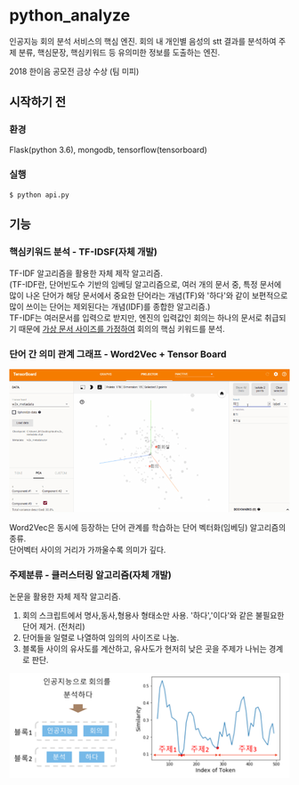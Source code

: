 # python_analyze

인공지능 회의 분석 서비스의 핵심 엔진.
회의 내 개인별 음성의 stt 결과를 분석하여 주제 분류, 핵심문장, 핵심키워드 등 유의미한 정보를 도출하는 엔진.

2018 한이음 공모전 금상 수상 (팀 미피)

## 시작하기 전

### 환경

Flask(python 3.6), mongodb, tensorflow(tensorboard)

### 실행  

`$ python api.py`  


## 기능

### 핵심키워드 분석 - TF-IDSF(자체 개발)

TF-IDF 알고리즘을 활용한 자체 제작 알고리즘.  
(TF-IDF란, 단어빈도수 기반의 임베딩 알고리즘으로, 여러 개의 문서 중, 특정 문서에 많이 나온 단어가 해당 문서에서 중요한 단어라는 개념(TF)와 '하다'와 같이 보편적으로 많이 쓰이는 단어는 제외된다는 개념(IDF)를 종합한 알고리즘.)  
TF-IDF는 여러문서를 입력으로 받지만, 엔진의 입력값인 회의는 하나의 문서로 취급되기 때문에 <u>가상 문서 사이즈를 가정하여</u> 회의의 핵심 키워드를 분석.

### 단어 간 의미 관계 그래프 - Word2Vec + Tensor Board
<img src="https://raw.githubusercontent.com/OH-JEONGHYEON/python_analyze/master/word2vec.png" />  

Word2Vec은 동시에 등장하는 단어 관계를 학습하는 단어 벡터화(임베딩) 알고리즘의 종류.  
단어벡터 사이의 거리가 가까울수록 의미가 깊다.

### 주제분류 - 클러스터링 알고리즘(자체 개발)
논문을 활용한 자체 제작 알고리즘.  
1. 회의 스크립트에서 명사,동사,형용사 형태소만 사용. '하다','이다'와 같은 불필요한 단어 제거. (전처리)
2. 단어들을 일렬로 나열하여 임의의 사이즈로 나눔. 
3. 블록들 사이의 유사도를 계산하고, 유사도가 현저히 낮은 곳을 주제가 나뉘는 경계로 판단.
<img src="https://raw.githubusercontent.com/OH-JEONGHYEON/python_analyze/master/clustering.png" />

